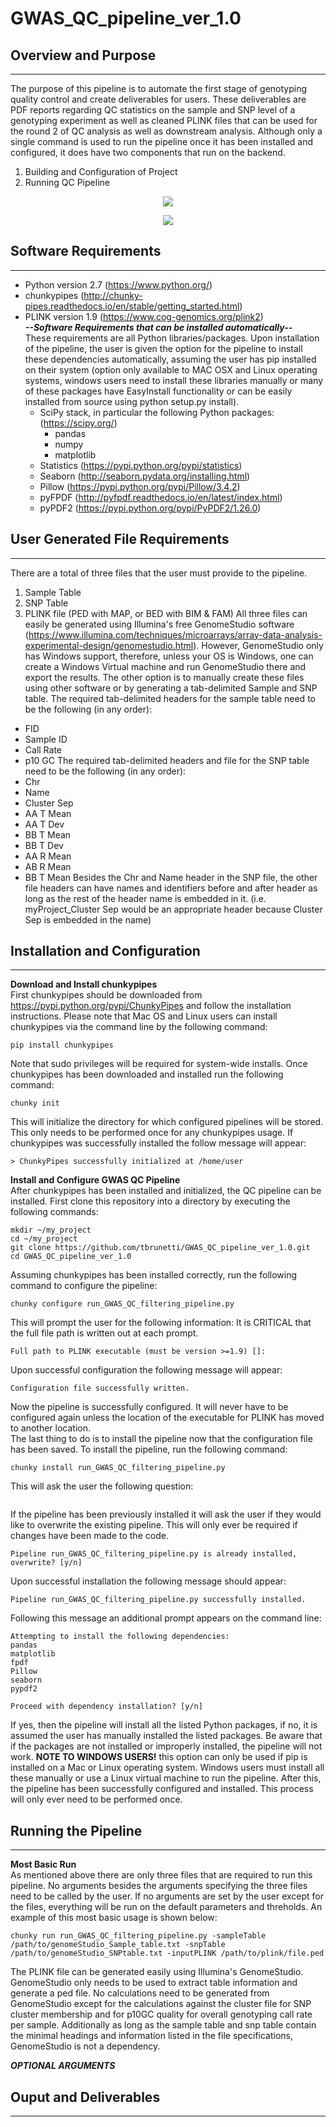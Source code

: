 # GWAS_QC_pipeline_ver_1.0

## Overview and Purpose
------------------------
The purpose of this pipeline is to automate the first stage of genotyping quality control and create deliverables for users.  These deliverables are PDF reports regarding QC statistics on the sample and SNP level of a genotyping experiment as well as cleaned PLINK files that can be used for the round 2 of QC analysis as well as downstream analysis.  Although only a single command is used to run the pipeline once it has been installed and configured, it does have two components that run on the backend.
1. Building and Configuration of  Project  
2. Running QC Pipeline 

<p align="center">
<img src="https://github.com/tbrunetti/GWAS_QC_pipeline_ver_1.0/blob/master/pre-QC-initialization-workflow.png" />
</p>
<p align="center">
<img src="https://github.com/tbrunetti/GWAS_QC_pipeline_ver_1.0/blob/master/QC-pipeline-workflow.png" />
</p>

## Software Requirements
------------------------
* Python version 2.7 (https://www.python.org/)
* chunkypipes (http://chunky-pipes.readthedocs.io/en/stable/getting_started.html)
* PLINK version 1.9 (https://www.cog-genomics.org/plink2)   
__*--Software Requirements that can be installed automatically--*__  
These requirements are all Python libraries/packages.  Upon installation of the pipeline, the user is given the option for the pipeline to install these dependencies automatically, assuming the user has pip installed on their system (option only available to MAC OSX and Linux operating systems, windows users need to install these libraries manually or many of these packages have EasyInstall functionality or can be easily installed from source using python setup.py install).  
  * SciPy stack, in particular the following Python packages: (https://scipy.org/)
    * pandas
    * numpy
    * matplotlib
  * Statistics (https://pypi.python.org/pypi/statistics)
  * Seaborn (http://seaborn.pydata.org/installing.html)
  * Pillow (https://pypi.python.org/pypi/Pillow/3.4.2)
  * pyFPDF (http://pyfpdf.readthedocs.io/en/latest/index.html)
  * pyPDF2 (https://pypi.python.org/pypi/PyPDF2/1.26.0)

## User Generated File Requirements
------------------------------------
There are a total of three files that the user must provide to the pipeline.
1.  Sample Table
2.  SNP Table
3.  PLINK file (PED with MAP, or BED with BIM & FAM)
All three files can easily be generated using Illumina's free GenomeStudio software (https://www.illumina.com/techniques/microarrays/array-data-analysis-experimental-design/genomestudio.html).  However, GenomeStudio only has Windows support, therefore, unless your OS is Windows, one can create a Windows Virtual machine and run GenomeStudio there and export the results. The other option is to manually create these files using other software or by generating a tab-delimited Sample and SNP table.  The required tab-delimited headers for the sample table need to be the following (in any order):
* FID
* Sample ID
* Call Rate
* p10 GC
The required tab-delimited headers and file for the SNP table need to be the following (in any order):
* Chr
* Name
* Cluster Sep
* AA T Mean
* AA T Dev
* BB T Mean
* BB T Dev
* AA R Mean
* AB R Mean
* BB T Mean
Besides the Chr and Name header in the SNP file, the other file headers can have names and identifiers before and after header as long as the rest of the header name is embedded in it. (i.e. myProject_Cluster Sep would be an appropriate header because Cluster Sep is embedded in the name)

## Installation and Configuration
----------------------------------
**Download and Install chunkypipes**  
First chunkypipes should be downloaded from https://pypi.python.org/pypi/ChunkyPipes and follow the installation instructions.  Please note that Mac OS and Linux users can install chunkypipes via the command line by the following command:  
```
pip install chunkypipes
```

Note that sudo privileges will be required for system-wide installs.  Once chunkypipes has been downloaded and installed run the following command:
```
chunky init
```
This will initialize the directory for which configured pipelines will be stored.  This only needs to be performed once for any chunkypipes usage.  If chunkypipes was successfully installed the follow message will appear:
```
> ChunkyPipes successfully initialized at /home/user
```
**Install and Configure GWAS QC Pipeline**  
After chunkypipes has been installed and initialized, the QC pipeline can be installed. First clone this repository into a directory by executing the following commands:
```
mkdir ~/my_project
cd ~/my_project
git clone https://github.com/tbrunetti/GWAS_QC_pipeline_ver_1.0.git
cd GWAS_QC_pipeline_ver_1.0
```
Assuming chunkypipes has been installed correctly, run the following command to configure the pipeline:
```
chunky configure run_GWAS_QC_filtering_pipeline.py
```
This will prompt the user for the following information:  It is CRITICAL that the full file path is written out at each prompt.
```
Full path to PLINK executable (must be version >=1.9) []:
```
Upon successful configuration the following message will appear:
```
Configuration file successfully written.
```
Now the pipeline is successfully configured.  It will never have to be configured again unless the location of the executable for PLINK has moved to another location.   
The last thing to do is to install the pipeline now that the configuration file has been saved.  To install the pipeline, run the following command:
```
chunky install run_GWAS_QC_filtering_pipeline.py
```
This will ask the user the following question:
```
```
If the pipeline has been previously installed it will ask the user if they would like to overwrite the existing pipeline.  This will only ever be required if changes have been made to the code.
```
Pipeline run_GWAS_QC_filtering_pipeline.py is already installed, overwrite? [y/n] 
```
Upon successful installation the following message should appear:
```
Pipeline run_GWAS_QC_filtering_pipeline.py successfully installed.
```
Following this message an additional prompt appears on the command line:
```
Attempting to install the following dependencies:
pandas
matplotlib
fpdf
Pillow
seaborn
pypdf2

Proceed with dependency installation? [y/n] 

``` 
If yes, then the pipeline will install all the listed Python packages, if no, it is assumed the user has manually installed the listed packages.  Be aware that if the packages are not installed or improperly installed, the pipeline will not work.  **NOTE TO WINDOWS USERS!** this option can only be used if pip is installed on a Mac or Linux operating system.  Windows users must install all these manually or use a Linux virtual machine to run the pipeline.  After this, the pipeline has been successfully configured and installed.  This process will only ever need to be performed once.

## Running the Pipeline
------------------------
**Most Basic Run**  
As mentioned above there are only three files that are required to run this pipeline.  No arguments besides the arguments specifying the three files need to be called by the user.  If no arguments are set by the user except for the files, everything will be run on the default parameters and threholds.  An example of this most basic usage is shown below:
```
chunky run run_GWAS_QC_filtering_pipeline.py -sampleTable /path/to/genomeStudio_Sample_table.txt -snpTable /path/to/genomeStudio_SNPtable.txt -inputPLINK /path/to/plink/file.ped
```
The PLINK file can be generated easily using Illumina's GenomeStudio.  GenomeStudio only needs to be used to extract table information and generate a ped file.  No calculations need to be generated from GenomeStudio except for the calculations against the cluster file for SNP cluster membership and for p10GC quality for overall genotyping call rate per sample.  Additionally as long as the sample table and snp table contain the minimal headings and information listed in the file specifications, GenomeStudio is not a dependency.

___***OPTIONAL ARGUMENTS***___


## Ouput and Deliverables
--------------------------

